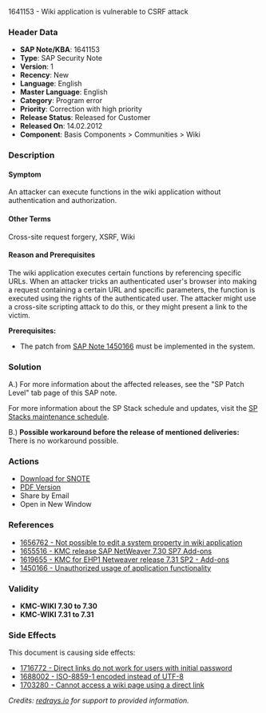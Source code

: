 1641153 - Wiki application is vulnerable to CSRF attack

### Header Data
- **SAP Note/KBA**: 1641153
- **Type**: SAP Security Note
- **Version**: 1
- **Recency**: New
- **Language**: English
- **Master Language**: English
- **Category**: Program error
- **Priority**: Correction with high priority
- **Release Status**: Released for Customer
- **Released On**: 14.02.2012
- **Component**: Basis Components > Communities > Wiki

### Description

#### Symptom
An attacker can execute functions in the wiki application without authentication and authorization.

#### Other Terms
Cross-site request forgery, XSRF, Wiki

#### Reason and Prerequisites
The wiki application executes certain functions by referencing specific URLs. When an attacker tricks an authenticated user's browser into making a request containing a certain URL and specific parameters, the function is executed using the rights of the authenticated user. The attacker might use a cross-site scripting attack to do this, or they might present a link to the victim.

**Prerequisites:**
- The patch from [SAP Note 1450166](https://me.sap.com/notes/1450166) must be implemented in the system.

### Solution
A.) For more information about the affected releases, see the "SP Patch Level" tab page of this SAP note.

For more information about the SP Stack schedule and updates, visit the [SP Stacks maintenance schedule](http://service.sap.com/sp-stacks).

B.) **Possible workaround before the release of mentioned deliveries:** There is no workaround possible.

### Actions
- [Download for SNOTE](https://notesdownloads.sap.com/note/0040000017324282017)
- [PDF Version](https://me.sap.com/sap/support/sfm/notes/print/0001641153?language=en-US&token=3761D807C7977B1CAF2E3FE188679651)
- Share by Email
- Open in New Window

### References
- [1656762 - Not possible to edit a system property in wiki application](https://me.sap.com/notes/1656762)
- [1655516 - KMC release SAP NetWeaver 7.30 SP7 Add-ons](https://me.sap.com/notes/1655516)
- [1619655 - KMC for EHP1 Netweaver release 7.31 SP2 - Add-ons](https://me.sap.com/notes/1619655)
- [1450166 - Unauthorized usage of application functionality](https://me.sap.com/notes/1450166)

### Validity
- **KMC-WIKI 7.30 to 7.30**
- **KMC-WIKI 7.31 to 7.31**

### Side Effects
This document is causing side effects:
- [1716772 - Direct links do not work for users with initial password](https://me.sap.com/notes/1716772)
- [1688002 - ISO-8859-1 encoded instead of UTF-8](https://me.sap.com/notes/1688002)
- [1703280 - Cannot access a wiki page using a direct link](https://me.sap.com/notes/1703280)

*Credits: [redrays.io](https://redrays.io) for support to provided information.*